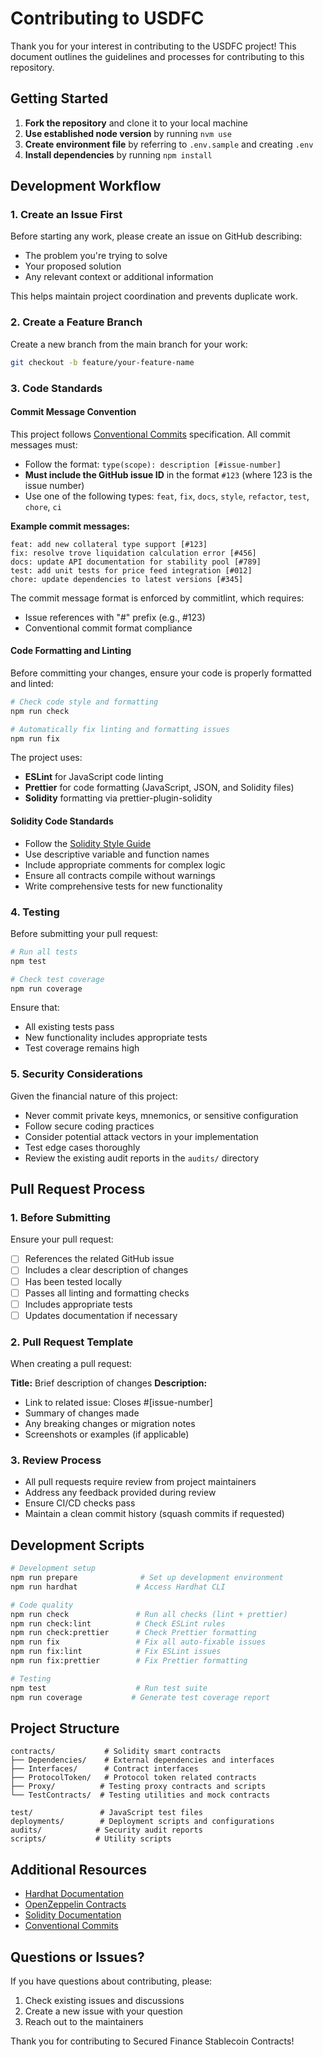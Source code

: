 # Contributing to USDFC

Thank you for your interest in contributing to the USDFC project! This document outlines the guidelines and processes for contributing to this repository.

## Getting Started

1. **Fork the repository** and clone it to your local machine
2. **Use established node version** by running `nvm use`
3. **Create environment file** by referring to `.env.sample` and creating `.env`
4. **Install dependencies** by running `npm install`

## Development Workflow

### 1. Create an Issue First

Before starting any work, please create an issue on GitHub describing:

- The problem you're trying to solve
- Your proposed solution
- Any relevant context or additional information

This helps maintain project coordination and prevents duplicate work.

### 2. Create a Feature Branch

Create a new branch from the main branch for your work:

```bash
git checkout -b feature/your-feature-name
```

### 3. Code Standards

#### Commit Message Convention

This project follows [Conventional Commits](https://www.conventionalcommits.org/) specification. All commit messages must:

- Follow the format: `type(scope): description [#issue-number]`
- **Must include the GitHub issue ID** in the format `#123` (where 123 is the issue number)
- Use one of the following types: `feat`, `fix`, `docs`, `style`, `refactor`, `test`, `chore`, `ci`

**Example commit messages:**

```
feat: add new collateral type support [#123]
fix: resolve trove liquidation calculation error [#456]
docs: update API documentation for stability pool [#789]
test: add unit tests for price feed integration [#012]
chore: update dependencies to latest versions [#345]
```

The commit message format is enforced by commitlint, which requires:

- Issue references with "#" prefix (e.g., #123)
- Conventional commit format compliance

#### Code Formatting and Linting

Before committing your changes, ensure your code is properly formatted and linted:

```bash
# Check code style and formatting
npm run check

# Automatically fix linting and formatting issues
npm run fix
```

The project uses:

- **ESLint** for JavaScript code linting
- **Prettier** for code formatting (JavaScript, JSON, and Solidity files)
- **Solidity** formatting via prettier-plugin-solidity

#### Solidity Code Standards

- Follow the [Solidity Style Guide](https://docs.soliditylang.org/en/latest/style-guide.html)
- Use descriptive variable and function names
- Include appropriate comments for complex logic
- Ensure all contracts compile without warnings
- Write comprehensive tests for new functionality

### 4. Testing

Before submitting your pull request:

```bash
# Run all tests
npm test

# Check test coverage
npm run coverage
```

Ensure that:

- All existing tests pass
- New functionality includes appropriate tests
- Test coverage remains high

### 5. Security Considerations

Given the financial nature of this project:

- Never commit private keys, mnemonics, or sensitive configuration
- Follow secure coding practices
- Consider potential attack vectors in your implementation
- Test edge cases thoroughly
- Review the existing audit reports in the `audits/` directory

## Pull Request Process

### 1. Before Submitting

Ensure your pull request:

- [ ] References the related GitHub issue
- [ ] Includes a clear description of changes
- [ ] Has been tested locally
- [ ] Passes all linting and formatting checks
- [ ] Includes appropriate tests
- [ ] Updates documentation if necessary

### 2. Pull Request Template

When creating a pull request:

**Title:** Brief description of changes
**Description:**

- Link to related issue: Closes #[issue-number]
- Summary of changes made
- Any breaking changes or migration notes
- Screenshots or examples (if applicable)

### 3. Review Process

- All pull requests require review from project maintainers
- Address any feedback provided during review
- Ensure CI/CD checks pass
- Maintain a clean commit history (squash commits if requested)

## Development Scripts

```bash
# Development setup
npm run prepare              # Set up development environment
npm run hardhat             # Access Hardhat CLI

# Code quality
npm run check               # Run all checks (lint + prettier)
npm run check:lint          # Check ESLint rules
npm run check:prettier      # Check Prettier formatting
npm run fix                 # Fix all auto-fixable issues
npm run fix:lint            # Fix ESLint issues
npm run fix:prettier        # Fix Prettier formatting

# Testing
npm test                    # Run test suite
npm run coverage           # Generate test coverage report
```

## Project Structure

```
contracts/           # Solidity smart contracts
├── Dependencies/    # External dependencies and interfaces
├── Interfaces/      # Contract interfaces
├── ProtocolToken/   # Protocol token related contracts
├── Proxy/          # Testing proxy contracts and scripts
└── TestContracts/  # Testing utilities and mock contracts

test/               # JavaScript test files
deployments/        # Deployment scripts and configurations
audits/            # Security audit reports
scripts/           # Utility scripts
```

## Additional Resources

- [Hardhat Documentation](https://hardhat.org/docs)
- [OpenZeppelin Contracts](https://docs.openzeppelin.com/contracts/)
- [Solidity Documentation](https://docs.soliditylang.org/)
- [Conventional Commits](https://www.conventionalcommits.org/)

## Questions or Issues?

If you have questions about contributing, please:

1. Check existing issues and discussions
2. Create a new issue with your question
3. Reach out to the maintainers

Thank you for contributing to Secured Finance Stablecoin Contracts!
